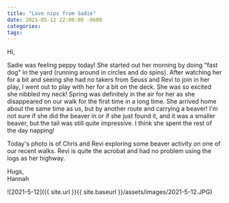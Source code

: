 ```yaml
---
title: "Love nips from Sadie"
date: 2021-05-12 22:00:00 -0600
categories:
tags:
---
```


Hi,

Sadie was feeling peppy today! She started out her morning by doing "fast dog" in the yard (running around in circles and do spins). After watching her for a bit and seeing she had no takers from Seuss and Revi to join in her play, I went out to play with her for a bit on the deck. She was so excited she nibbled my neck! Spring was definitely in the air for her as she disappeared on our walk for the first time in a long time. She arrived home about the same time as us, but by another route and carrying a beaver! I'm not sure if she did the beaver in or if she just found it, and it was a smaller beaver, but the tail was still quite impressive. I think she spent the rest of the day napping!

Today's photo is of Chris and Revi exploring some beaver activity on one of our recent walks. Revi is quite the acrobat and had no problem using the logs as her highway.

Hugs,<br />
Hannah

![2021-5-12]({{ site.url }}{{ site.baseurl }}/assets/images/2021-5-12.JPG)